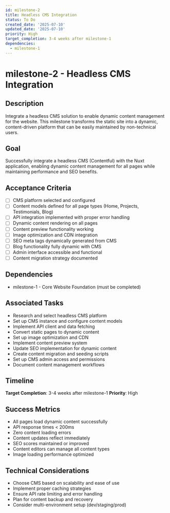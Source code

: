 ```yaml
---
id: milestone-2
title: Headless CMS Integration
status: To Do
created_date: '2025-07-10'
updated_date: '2025-07-10'
priority: High
target_completion: 3-4 weeks after milestone-1
dependencies:
  - milestone-1
---
```


# milestone-2 - Headless CMS Integration

## Description

Integrate a headless CMS solution to enable dynamic content management for the website. This milestone transforms 
the static site into a dynamic, content-driven platform that can be easily maintained by non-technical users.

## Goal

Successfully integrate a headless CMS (Contentful) with the Nuxt application, enabling dynamic 
content management for all pages while maintaining performance and SEO benefits.

## Acceptance Criteria

- [ ] CMS platform selected and configured
- [ ] Content models defined for all page types (Home, Projects, Testimonials, Blog)
- [ ] API integration implemented with proper error handling
- [ ] Dynamic content rendering on all pages
- [ ] Content preview functionality working
- [ ] Image optimization and CDN integration
- [ ] SEO meta tags dynamically generated from CMS
- [ ] Blog functionality fully dynamic with CMS
- [ ] Admin interface accessible and functional
- [ ] Content migration strategy documented

## Dependencies

- milestone-1 - Core Website Foundation (must be completed)

## Associated Tasks

- Research and select headless CMS platform
- Set up CMS instance and configure content models
- Implement API client and data fetching
- Convert static pages to dynamic content
- Set up image optimization and CDN
- Implement content preview system
- Update SEO implementation for dynamic content
- Create content migration and seeding scripts
- Set up CMS admin access and permissions
- Document content management workflows

## Timeline

**Target Completion**: 3-4 weeks after milestone-1
**Priority**: High

## Success Metrics

- All pages load dynamic content successfully
- API response times < 200ms
- Zero content loading errors
- Content updates reflect immediately
- SEO scores maintained or improved
- Content editors can manage all content types
- Image loading performance optimized

## Technical Considerations

- Choose CMS based on scalability and ease of use
- Implement proper caching strategies
- Ensure API rate limiting and error handling
- Plan for content backup and recovery
- Consider multi-environment setup (dev/staging/prod)